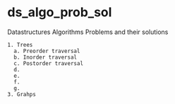# ds_algo_prob_sol
Datastructures Algorithms Problems and their solutions
```text
1. Trees
  a. Preorder traversal
  b. Inorder traversal
  c. Postorder traversal
  d.
  e.
  f.
  g.
3. Grahps
```
